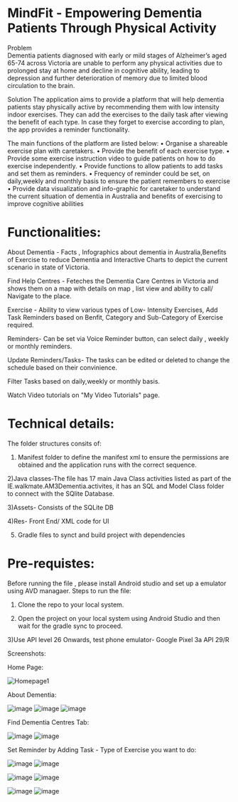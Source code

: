 # MindFit - Empowering Dementia Patients Through Physical Activity


Problem        
Dementia patients diagnosed with early or mild stages of Alzheimer’s aged 65-74 across Victoria are unable to perform any physical activities due to prolonged stay at home and decline in cognitive ability, leading to depression and further deterioration of memory due to limited blood circulation to the brain.

Solution
The application aims to provide a platform that will help dementia patients stay physically active by recommending them with low intensity indoor exercises. They can add the exercises  to the daily task after viewing the benefit of each type. In case they forget to exercise according to plan, the app provides a reminder functionality.

The main functions of the platform are listed below:
• Organise a shareable exercise plan with caretakers.
• Provide the benefit of each exercise type.
• Provide some exercise instruction video to guide patients on how to do exercise independently.
• Provide functions to allow patients to add tasks and set them as reminders.
• Frequency of reminder could be set, on daily,weekly and monthly basis to ensure the patient remembers to exercise
• Provide data visualization and info-graphic for caretaker to understand the current situation of dementia in Australia and benefits of exercising to improve cognitive abilities

# Functionalities:

About Dementia - Facts , Infographics about dementia in Australia,Benefits of Exercise to reduce Dementia and Interactive Charts to depict the current scenario in state of Victoria.

Find Help Centres - Feteches the Dementia Care Centres in Victoria and shows them on a map with details on map , list view and ability to call/ Navigate to the place.

Exercise - Ability to view various types of Low- Intensity Exercises, Add Task Reminders based on Benfit, Category and Sub-Category of Exercise required. 

Reminders- Can be set via Voice Reminder button, can select daily , weekly or monthly reminders.

Update Reminders/Tasks-  The tasks can be edited or deleted to change the schedule based on their convinience.

Filter Tasks based on daily,weekly or monthly basis.

Watch Video tutorials on "My Video Tutorials" page.


# Technical details: 
The folder structures consits of:
1) Manifest folder to define the manifest xml to ensure the permissions are obtained and the application runs with the correct sequence.

2)Java classes-The file has 17 main Java Class activities listed as part of the IE.walkmate.AM3Dementia.activites, it has an SQL and Model Class folder to connect with the SQlite Database.

3)Assets- Consists of the SQLite DB

4)Res- Front End/ XML code for UI

5) Gradle files to synct and build project with dependencies


# Pre-requistes: 
Before running the file , please install Android studio and set up a emulator using AVD managaer.
Steps to run the file:
1) Clone the repo to your local system.

2) Open the project on your local system using Android Studio and then wait for the gradle sync to proceed.

3)Use API level 26 Onwards, test phone emulator- Google Pixel 3a API 29/R

Screenshots:


Home Page:

![Homepage1](https://user-images.githubusercontent.com/58926289/80381140-d58d9180-88e3-11ea-94c0-a3e5ff09367d.PNG)

About Dementia:

![image](https://user-images.githubusercontent.com/58926289/80381547-6c5a4e00-88e4-11ea-97ff-08386c8d585f.png) ![image](https://user-images.githubusercontent.com/58926289/80381741-ba6f5180-88e4-11ea-8468-4d053f04b98d.png) ![image](https://user-images.githubusercontent.com/58926289/80382082-3073b880-88e5-11ea-9377-c0880a871d9b.png) 

Find Dementia Centres Tab:

![image](https://user-images.githubusercontent.com/58926289/80382281-74ff5400-88e5-11ea-9bd8-3dd211b2f2a6.png) ![image](https://user-images.githubusercontent.com/58926289/80385789-db867100-88e9-11ea-9ceb-c220a7944fc6.png)





Set Reminder by Adding Task - Type of Exercise you want to do:

![image](https://user-images.githubusercontent.com/58926289/80382755-01aa1200-88e6-11ea-89b3-c64648882e11.png) ![image](https://user-images.githubusercontent.com/58926289/80382905-3d44dc00-88e6-11ea-854a-61b48d35ea0a.png)

![image](https://user-images.githubusercontent.com/58926289/80383384-d83db600-88e6-11ea-815a-9f0539ac6db4.png) ![image](https://user-images.githubusercontent.com/58926289/80383631-2bb00400-88e7-11ea-8463-0ffce4917ad3.png)

![image](https://user-images.githubusercontent.com/58926289/80385481-703c9f00-88e9-11ea-8da7-7170abb62c39.png) ![image](https://user-images.githubusercontent.com/58926289/80444822-060e1380-8956-11ea-9c02-634f2f06992d.png)



